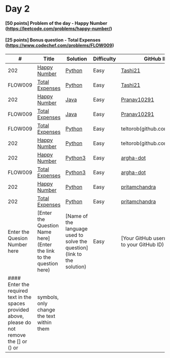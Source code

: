 # Day 2

#### [50 points] Problem of the day - Happy Number (https://leetcode.com/problems/happy-number/)
#### [25 points] Bonus question - Total Expenses (https://www.codechef.com/problems/FLOW009)

| # | Title | Solution | Difficulty | GitHub ID |
|---| ----- | -------- | ---------- | --------- |
| 202 | [Happy Number](https://leetcode.com/problems/happy-number/) | [Python](https://github.com/Tashi21/21-days-of-code/blob/main/Day%2002/HappyNumber_Tashi21.py) | Easy | [Tashi21](https://github.com/Tashi21) |
| FLOW009 | [Total Expenses](https://www.codechef.com/problems/FLOW009) | [Python](https://github.com/Tashi21/21-days-of-code/blob/main/Day%2002/TotalExpenses_Tashi21.py) | Easy | [Tashi21](https://github.com/Tashi21) |
| 202 | [Happy Number](https://leetcode.com/problems/happy-number/) | [Java](https://github.com/Pranav10291/21-days-of-code/blob/main/Day%2002/HappyNumber_Pranav10291.java) | Easy | [Pranav10291](https://github.com/Pranav10291) |
| FLOW009 | [Total Expenses](https://www.codechef.com/problems/FLOW009) | [Java](https://github.com/Pranav10291/21-days-of-code/blob/main/Day%2002/Expenses_Pranav10291.java) | Easy | [Pranav10291](https://github.com/Pranav10291) |
| FLOW009 | [Total Expenses](https://www.codechef.com/problems/FLOW009) | [Python](github.com/teltorob/21-days-of-code/blob/main/Day%2002/totalExpense_teltorob.py) | Easy | teltorob(github.com/teltorob)
| 202 | [Happy Number](https://leetcode.com/problems/happy-number/) | [Python](github.com/teltorob/21-days-of-code/blob/main/Day%2002/happyNumber_teltorob.py) | Easy | teltorob(github.com/teltorob)
| 202 | [Happy Number](https://leetcode.com/problems/happy-number/) | [Python3](https://github.com/argha-dot/21-days-of-code/blob/main/Day%2002/HappyNumber_argha-dot.py) | Easy | [argha-dot](https://github.com/argha-dot) |
| FLOW009 | [Total Expenses](https://www.codechef.com/problems/FLOW009) | [Python3](https://github.com/argha-dot/21-days-of-code/blob/main/Day%2002/TotalExpenses_argha-dot.py) | Easy | [argha-dot](https://github.com/argha-dot) |
| 202 | [Happy Number](https://leetcode.com/problems/happy-number/) | [Python](https://github.com/pritamchandra/21-days-of-code/blob/main/Day%2002/HappyNumber_pritamchandra.py) | Easy | [pritamchandra](https://github.com/pritamchandra) |
| 202 | [Total Expenses](https://www.codechef.com/problems/FLOW009) | [Python](https://github.com/pritamchandra/21-days-of-code/blob/main/Day%2002/FLOW009_pritamchandra.py) | Easy | [pritamchandra](https://github.com/pritamchandra) |
| Enter the Quesion Number here | [Enter the Question Name here](Enter the link to the question here) | [Name of the language used to solve the question](link to the solution) | Easy | [Your GitHub username](link to your GitHub ID) |
#### Enter the required text in the spaces provided above, please do not remove the [] or () or | symbols, only change the text within them
